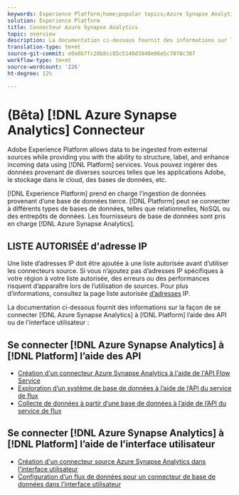 ```yaml
---
keywords: Experience Platform;home;popular topics;Azure Synapse Analytics;azure synapse analytics;Synapse;synapse
solution: Experience Platform
title: Connecteur Azure Synapse Analytics
topic: overview
description: La documentation ci-dessous fournit des informations sur la façon de connecter Azure Synapse Analytics à Platform à l'aide d'API ou de l'interface utilisateur.
translation-type: tm+mt
source-git-commit: e0a0b7fc28b8cc85c5140d3840e06e5c7078c307
workflow-type: tm+mt
source-wordcount: '226'
ht-degree: 12%

---
```



# (Bêta) [!DNL Azure Synapse Analytics] Connecteur

Adobe Experience Platform allows data to be ingested from external sources while providing you with the ability to structure, label, and enhance incoming data using [!DNL Platform] services. Vous pouvez ingérer des données provenant de diverses sources telles que les applications Adobe, le stockage dans le cloud, des bases de données, etc.

[!DNL Experience Platform] prend en charge l’ingestion de données provenant d’une base de données tierce. [!DNL Platform] peut se connecter à différents types de bases de données, telles que relationnelles, NoSQL ou des entrepôts de données. Les fournisseurs de base de données sont pris en charge [!DNL Azure Synapse Analytics].

## LISTE AUTORISÉE d&#39;adresse IP

Une liste d’adresses IP doit être ajoutée à une liste autorisée avant d’utiliser les connecteurs source. Si vous n’ajoutez pas d’adresses IP spécifiques à votre région à votre liste autorisée, des erreurs ou des performances risquent d’apparaître lors de l’utilisation de sources. Pour plus d’informations, consultez la page liste autorisée [d’adresses](../../ip-address-allow-list.md) IP.

La documentation ci-dessous fournit des informations sur la façon de se connecter [!DNL Azure Synapse Analytics] à [!DNL Platform] l’aide des API ou de l’interface utilisateur :

## Se connecter [!DNL Azure Synapse Analytics] à [!DNL Platform] l’aide des API

- [Création d&#39;un connecteur Azure Synapse Analytics à l&#39;aide de l&#39;API Flow Service](../../tutorials/api/create/databases/synapse-analytics.md)
- [Exploration d’un système de base de données à l’aide de l’API du service de flux](../../tutorials/api/explore/database-nosql.md)
- [Collecte de données à partir d’une base de données à l’aide de l’API du service de flux](../../tutorials/api/collect/database-nosql.md)

## Se connecter [!DNL Azure Synapse Analytics] à [!DNL Platform] l’aide de l’interface utilisateur

- [Création d&#39;un connecteur source Azure Synapse Analytics dans l&#39;interface utilisateur](../../tutorials/ui/create/databases/synapse-analytics.md)
- [Configuration d’un flux de données pour un connecteur de base de données dans l’interface utilisateur](../../tutorials/ui/dataflow/databases.md)